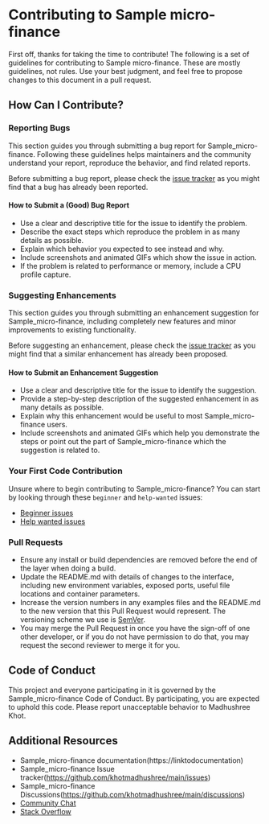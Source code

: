 # Contributing to Sample micro-finance

First off, thanks for taking the time to contribute! The following is a set of guidelines for contributing to Sample micro-finance. These are mostly guidelines, not rules. Use your best judgment, and feel free to propose changes to this document in a pull request.

## How Can I Contribute?

### Reporting Bugs

This section guides you through submitting a bug report for Sample_micro-finance. Following these guidelines helps maintainers and the community understand your report, reproduce the behavior, and find related reports.

Before submitting a bug report, please check the [issue tracker](https://github.com/khotmadhushree/main/issues) as you might find that a bug has already been reported.

#### How to Submit a (Good) Bug Report

* Use a clear and descriptive title for the issue to identify the problem.
* Describe the exact steps which reproduce the problem in as many details as possible.
* Explain which behavior you expected to see instead and why.
* Include screenshots and animated GIFs which show the issue in action.
* If the problem is related to performance or memory, include a CPU profile capture.

### Suggesting Enhancements

This section guides you through submitting an enhancement suggestion for Sample_micro-finance, including completely new features and minor improvements to existing functionality.

Before suggesting an enhancement, please check the [issue tracker](https://github.com/khotmadhushree/main/issues) as you might find that a similar enhancement has already been proposed.

#### How to Submit an Enhancement Suggestion

* Use a clear and descriptive title for the issue to identify the suggestion.
* Provide a step-by-step description of the suggested enhancement in as many details as possible.
* Explain why this enhancement would be useful to most Sample_micro-finance users.
* Include screenshots and animated GIFs which help you demonstrate the steps or point out the part of Sample_micro-finance which the suggestion is related to.

### Your First Code Contribution

Unsure where to begin contributing to Sample_micro-finance? You can start by looking through these `beginner` and `help-wanted` issues:

* [Beginner issues](https://github.com/khotmadhushree/main/issues?q=is%3Aissue+is%3Aopen+label%3Abeginner)
* [Help wanted issues](https://github.com/khotmadhushree/main/issues?q=is%3Aissue+is%3Aopen+label%3A%22help+wanted%22)

### Pull Requests

* Ensure any install or build dependencies are removed before the end of the layer when doing a build.
* Update the README.md with details of changes to the interface, including new environment variables, exposed ports, useful file locations and container parameters.
* Increase the version numbers in any examples files and the README.md to the new version that this Pull Request would represent. The versioning scheme we use is [SemVer](http://semver.org/).
* You may merge the Pull Request in once you have the sign-off of one other developer, or if you do not have permission to do that, you may request the second reviewer to merge it for you.

## Code of Conduct

This project and everyone participating in it is governed by the Sample_micro-finance Code of Conduct. By participating, you are expected to uphold this code. Please report unacceptable behavior to Madhushree Khot.

## Additional Resources

* Sample_micro-finance documentation(https://linktodocumentation)
* Sample_micro-finance Issue tracker(https://github.com/khotmadhushree/main/issues)
* Sample_micro-finance Discussions(https://github.com/khotmadhushree/main/discussions)
* [Community Chat](https://gitter.im/khotmadhushree/main)
* [Stack Overflow](https://stackoverflow.com/questions/tagged/Sample_micro-finance)
